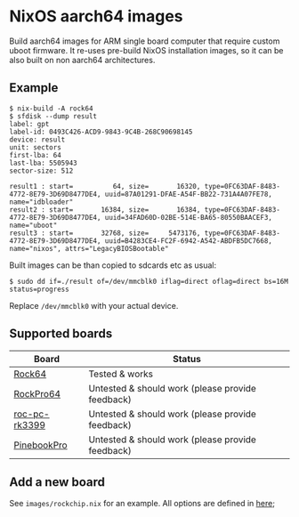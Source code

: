 # NixOS aarch64 images

Build aarch64 images for ARM single board computer that require
custom uboot firmware.
It re-uses pre-build NixOS installation images,
so it can be also built on non aarch64 architectures.

## Example

```console
$ nix-build -A rock64
$ sfdisk --dump result
label: gpt
label-id: 0493C426-ACD9-9843-9C4B-268C90698145
device: result
unit: sectors
first-lba: 64
last-lba: 5505943
sector-size: 512

result1 : start=          64, size=       16320, type=0FC63DAF-8483-4772-8E79-3D69D8477DE4, uuid=87A01291-DFAE-A54F-BB22-731A4A07FE78, name="idbloader"
result2 : start=       16384, size=       16384, type=0FC63DAF-8483-4772-8E79-3D69D8477DE4, uuid=34FAD60D-02BE-514E-BA65-80550BAACEF3, name="uboot"
result3 : start=       32768, size=     5473176, type=0FC63DAF-8483-4772-8E79-3D69D8477DE4, uuid=B4283CE4-FC2F-6942-A542-ABDFB5DC7668, name="nixos", attrs="LegacyBIOSBootable"
```

Built images can be than copied to sdcards etc as usual:

``` console
$ sudo dd if=./result of=/dev/mmcblk0 iflag=direct oflag=direct bs=16M status=progress
```

Replace `/dev/mmcblk0` with your actual device.

## Supported boards

| Board                             | Status                                             |
| --------------------------------- | -------------------------------------------------- |
| [Rock64][]                        | Tested & works                                     |
| [RockPro64][]                     | Untested & should work (please provide feedback)   |
| [roc-pc-rk3399][]                 | Untested & should work (please provide feedback)   |
| [PinebookPro][]                   | Untested & should work (please provide feedback)   |

[Rock64]: https://nixos.wiki/wiki/NixOS_on_ARM/PINE64_ROCK64
[RockPro64]: https://nixos.wiki/wiki/NixOS_on_ARM/PINE64_ROCKPro64
[roc-pc-rk3399]: https://nixos.wiki/wiki/NixOS_on_ARM/Libre_Computer_ROC-RK3399-PC
[PinebookPro]: https://nixos.wiki/wiki/NixOS_on_ARM/PINE64_Pinebook_Pro

## Add a new board

See `images/rockchip.nix` for an example.
All options are defined in [here](pkgs/build-image/options.nix);
